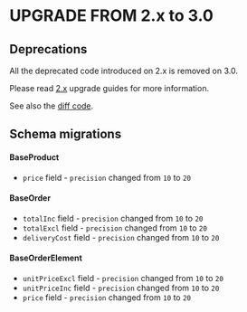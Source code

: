UPGRADE FROM 2.x to 3.0
=======================

## Deprecations

All the deprecated code introduced on 2.x is removed on 3.0.

Please read [2.x](https://github.com/sonata-project/ecommerce/tree/2.x) upgrade guides for more information.

See also the [diff code](https://github.com/sonata-project/ecommerce/compare/2.x...3.0.0).

## Schema migrations

#### BaseProduct
- `price` field - `precision` changed from `10` to `20`

#### BaseOrder
- `totalInc` field - `precision` changed from `10` to `20`
- `totalExcl` field - `precision` changed from `10` to `20`
- `deliveryCost` field - `precision` changed from `10` to `20`

#### BaseOrderElement
- `unitPriceExcl` field - `precision` changed from `10` to `20`
- `unitPriceInc` field - `precision` changed from `10` to `20`
- `price` field - `precision` changed from `10` to `20`
